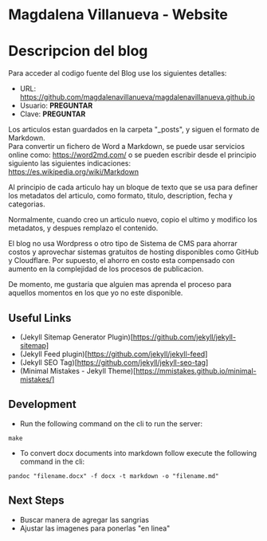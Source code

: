 # Magdalena Villanueva - Website

# Descripcion del blog
Para acceder al codigo fuente del Blog use los siguientes detalles:
- URL: https://github.com/magdalenavillanueva/magdalenavillanueva.github.io
- Usuario: __PREGUNTAR__
- Clave: __PREGUNTAR__

Los articulos estan guardados en la carpeta "_posts", y siguen el formato de Markdown.  
Para convertir un fichero de Word a Markdown, se puede usar servicios online como: https://word2md.com/ o se pueden escribir desde el principio siguiento las siguientes indicaciones: https://es.wikipedia.org/wiki/Markdown

Al principio de cada articulo hay un bloque de texto que se usa para definer los metadatos del articulo, como formato, titulo, description, fecha y categorias.

Normalmente, cuando creo un articulo nuevo, copio el ultimo y modifico los metadatos, y despues remplazo el contenido.

El blog no usa Wordpress o otro tipo de Sistema de CMS para ahorrar costos y aprovechar sistemas gratuitos de hosting disponibles como GitHub y Cloudflare. Por supuesto, el ahorro en costo esta compensado con aumento en la complejidad de los procesos de publicacion.

De momento, me gustaria que alguien mas aprenda el proceso para aquellos momentos en los que yo no este disponible.

## Useful Links
- (Jekyll Sitemap Generator Plugin)[https://github.com/jekyll/jekyll-sitemap]
- (Jekyll Feed plugin)[https://github.com/jekyll/jekyll-feed]
- (Jekyll SEO Tag)[https://github.com/jekyll/jekyll-seo-tag]
- (Minimal Mistakes - Jekyll Theme)[https://mmistakes.github.io/minimal-mistakes/]

## Development
- Run the following command on the cli to run the server:
```
make
```
- To convert docx documents into markdown follow execute the following command in the cli:
```
pandoc "filename.docx" -f docx -t markdown -o "filename.md"
```


## Next Steps
- Buscar manera de agregar las sangrias
- Ajustar las imagenes para ponerlas "en linea"
